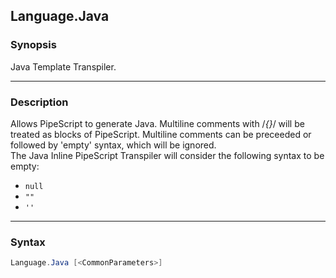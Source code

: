 Language.Java
-------------

### Synopsis
Java Template Transpiler.

---

### Description

Allows PipeScript to generate Java.
Multiline comments with /*{}*/ will be treated as blocks of PipeScript.
Multiline comments can be preceeded or followed by 'empty' syntax, which will be ignored.    
The Java Inline PipeScript Transpiler will consider the following syntax to be empty:
* ```null```
* ```""```
* ```''```

---

### Syntax
```PowerShell
Language.Java [<CommonParameters>]
```
